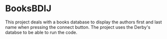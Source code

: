 # BooksBDIJ
This project deals with a books database to display the authors first and last name when pressing the connect button. The project uses 
the Derby's databse to be able to run the code. 
